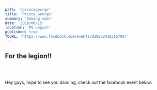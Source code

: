```yaml
---
path: '/princegeorge'
title: 'Prince George'
summary: 'Coming soon'
date: '2019/06/15'
location: 'PG Legion'
published: true
fbURL: 'https://www.facebook.com/events/820562418316709/'
---
```


## For the legion!!

<br/><br/>

Hey guys, hope to see you dancing, check out the facebook event below: 